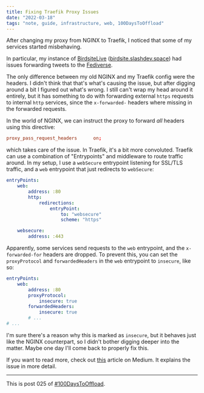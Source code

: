 ```yaml
---
title: Fixing Traefik Proxy Issues
date: "2022-03-18"
tags: "note, guide, infrastructure, web, 100DaysToOffload"
---
```


After changing my proxy from NGINX to Traefik, I noticed that some of my
services started misbehaving.

In particular, my instance of
[BirdsiteLive](https://github.com/NicolasConstant/BirdsiteLive)
([birdsite.slashdev.space](https://birdsite.slashdev.space)) had issues
forwarding tweets to the
[Fediverse](https://garrit.xyz/posts/2021-01-18-reasons-the-fediverse-is-better).

The only difference between my old NGINX and my Traefik config were the headers.
I didn't think that that's what's causing the issue, but after digging around a
bit I figured out what's wrong. I still can't wrap my head around it entirely,
but it has something to do with forwarding external `https` requests to internal
`http` services, since the `x-forwarded-` headers where missing in the forwarded
requests.

In the world of NGINX, we can instruct the proxy to forward _all_ headers using
this directive:

```conf
proxy_pass_request_headers      on;
```

which takes care of the issue. In Traefik, it's a bit more convoluted. Traefik
can use a combination of "Entrypoints" and middleware to route traffic around.
In my setup, I use a `webSecure` entrypoint listening for SSL/TLS traffic, and a
`web` entrypoint that just redirects to `webSecure`:

```yaml
entryPoints:
    web:
        address: :80
        http:
            redirections:
                entryPoint:
                    to: "websecure"
                    scheme: "https"

    websecure:
        address: :443
```

Apparently, some services send requests to the `web` entrypoint, and the
`x-forwarded-for` headers are dropped. To prevent this, you can set the
`proxyProtocol` and `forwardedHeaders` in the `web` entrypoint to `insecure`,
like so:

```yaml
entryPoints:
    web:
        address: :80
        proxyProtocol:
            insecure: true
        forwardedHeaders:
            insecure: true
        # ...
# ...
```

I'm sure there's a reason why this is marked as `insecure`, but it behaves just
like the NGINX counterpart, so I didn't bother digging deeper into the matter.
Maybe one day I'll come back to properly fix this.

If you want to read more, check out
[this](https://medium.com/@_jonas/traefik-kubernetes-ingress-and-x-forwarded-headers-82194d319b0e)
article on Medium. It explains the issue in more detail.

---

This is post 025 of [#100DaysToOffload](https://100daystooffload.com/).
